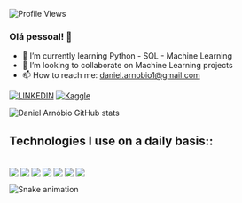 
![Profile Views](https://estruyf-github.azurewebsites.net/api/VisitorHit?user=daniel-arnobio-rg&repo=daniel-arnobio-rg&countColor=darkgreen)

### Olá pessoal! 👋

- 🌱 I’m currently learning Python - SQL - Machine Learning
- 👯 I’m looking to collaborate on Machine Learning projects
- 📫 How to reach me: daniel.arnobio1@gmail.com

[![LINKEDIN](https://img.shields.io/badge/LinkedIn-0077B5?style=for-the-badge&logo=linkedin&logoColor=white)](https://www.linkedin.com/in/daniel-arnobio/)
[![Kaggle](https://img.shields.io/badge/kaggle-blue?style=for-the-badge)](https://www.kaggle.com//daniel-arnobio)

![Daniel Arnóbio GitHub stats](https://github-readme-stats.vercel.app/api?username=daniel-arnobio&show_icons=true&theme=dark)

## Technologies I use on a daily basis::

<div style="display: inline_block"><br/>
    <img align="center"  src="https://img.shields.io/badge/Python-3776AB?style=for-the-badge&logo=python&logoColor=white" />
    <img align="center"  src ="https://img.shields.io/badge/R-276DC3?style=for-the-badge&logo=r&logoColor=white" />
    <img align="center"  src ="https://img.shields.io/badge/MySQL-00000F?style=for-the-badge&logo=mysql&logoColor=white" />
    <img align="center"  src ="https://img.shields.io/badge/Microsoft_Office-D83B01?style=for-the-badge&logo=microsoft-office&logoColor=white"/>
    <img align="center"  src ="https://img.shields.io/badge/Microsoft_Excel-217346?style=for-the-badge&logo=microsoft-excel&logoColor=white"/>
    <img align="center"  src ="https://img.shields.io/badge/Microsoft_PowerPoint-B7472A?style=for-the-badge&logo=microsoft-powerpoint&logoColor=white"/>
    <img align="center"  src ="https://img.shields.io/badge/Microsoft_Word-2B579A?style=for-the-badge&logo=microsoft-word&logoColor=white"/>
</div>


![Snake animation](https://github.com/daniel-arnobio-rg/daniel-arnobio-rg/blob/output/github-contribution-grid-snake.svg)


